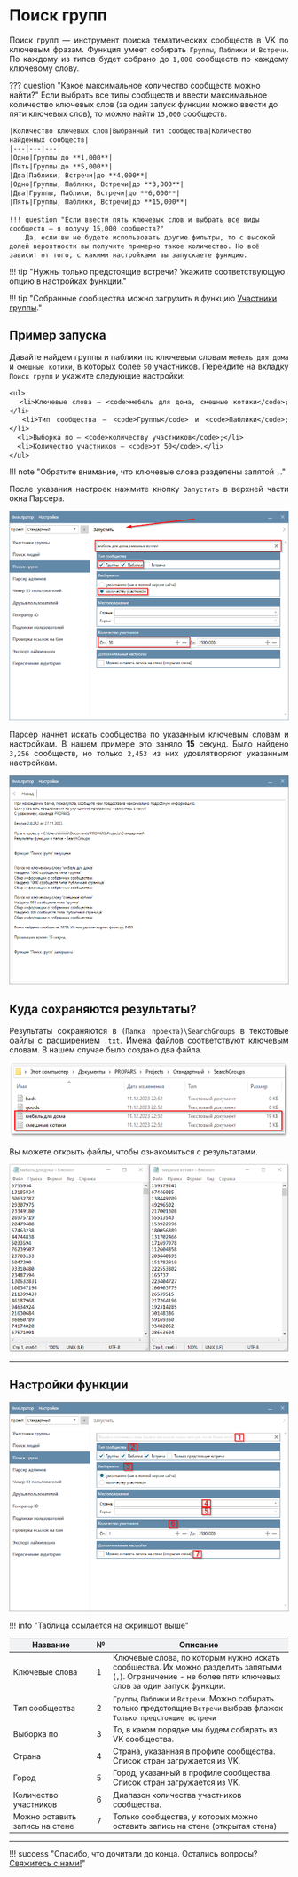 # Поиск групп

<div style="text-align: justify">
  <p>
    Поиск групп — инструмент поиска тематических сообществ в VK по ключевым фразам. Функция умеет собирать <code>Группы</code>, <code>Паблики</code> и <code>Встречи</code>. По каждому из типов будет собрано до <code>1,000</code> сообществ по каждому ключевому слову. 
  </p>
</div>

??? question "Какое максимальное количество сообществ можно найти?"
    Если выбрать все типы сообществ и ввести максимальное количество ключевых слов (за один запуск функции можно ввести до пяти ключевых слов), то можно найти `15,000` сообществ.

    |Количество ключевых слов|Выбранный тип сообщества|Количество найденных сообществ|
    |---|---|---|
    |Одно|Группы|до **1,000**|
    |Пять|Группы|до **5,000**|
    |Два|Паблики, Встречи|до **4,000**|
    |Одно|Группы, Паблики, Встречи|до **3,000**|
    |Два|Группы, Паблики, Встречи|до **6,000**|
    |Пять|Группы, Паблики, Встречи|до **15,000**|

    !!! question "Если ввести пять ключевых слов и выбрать все виды сообществ — я получу 15,000 сообществ?"
        Да, если вы не будете использовать другие фильтры, то с высокой долей вероятности вы получите примерно такое количество. Но всё зависит от того, с какими настройками вы запускаете функцию.

!!! tip "Нужны только предстоящие встречи? Укажите соответствующую опцию в настройках функции."

!!! tip "Собранные сообщества можно загрузить в функцию [Участники группы](./group-members.md)."

## Пример запуска

<div style="text-align: justify">
  <p>
    Давайте найдем группы и паблики по ключевым словам <code>мебель для дома</code> и <code>смешные котики</code>, в которых более <code>50</code> участников. Перейдите на вкладку <code>Поиск групп</code> и укажите следующие настройки:

    <ul>
      <li>Ключевые слова — <code>мебель для дома, смешные котики</code>;</li>
      <li>Тип сообщества — <code>Группы</code> и <code>Паблики</code>;</li>
      <li>Выборка по — <code>количеству участников</code>;</li>
      <li>Количество участников — <code>от 50</code>.</li>
    </ul>
  </p>
</div>

!!! note "Обратите внимание, что ключевые слова разделены запятой <code>,</code>."

<div style="text-align: justify">
  <p>
    После указания настроек нажмите кнопку <code>Запустить</code> в верхней части окна Парсера.
  </p>
</div>

![](../../img/parser/search-groups/example_1.png)

<div style="text-align: justify">
  <p>
    Парсер начнет искать сообщества по указанным ключевым словам и настройкам. В нашем примере это заняло <b>15</b> секунд. Было найдено <code>3,256</code> сообществ, но только <code>2,453</code> из них удовлятворяют указанным настройкам.
  </p>
</div>

![](../../img/parser/search-groups/example_2.png)

## Куда сохраняются результаты?

<div style="text-align: justify">
  <p>
    Результаты сохраняются в <code>(Папка проекта)\SearchGroups</code> в текстовые файлы с расширением <code>.txt</code>. Имена файлов соответствуют ключевым словам. В нашем случае было создано два файла.
  </p>
</div>

![](../../img/parser/search-groups/results_1.png)

<div style="text-align: justify">
  <p>
    Вы можете открыть файлы, чтобы ознакомиться с результатами.
  </p>
</div>

![](../../img/parser/search-groups/results_2.png)

---

## Настройки функции

![](../../img/parser/search-groups/interface.png)

!!! info "Таблица ссылается на скриншот выше"

<table>
  <thead>
    <tr style="background-color:rgb(241, 242, 244)">
      <th style="width:30%">Название</th>
      <th style="width:5%">№</th>
      <th style="width:65%">Описание</th>
    </tr>
  </thead>
  <tbody>
    <tr>
      <td>Ключевые слова</td>
      <td>1</td>
      <td>Ключевые слова, по которым нужно искать сообщества. Их можно разделить запятыми (<code>,</code>). Ограничение - не более пяти ключевых слов за один запуск функции.</td>
    </tr>
    <tr>
      <td>Тип сообщества</td>
      <td>2</td>
      <td><code>Группы</code>, <code>Паблики</code> и <code>Встречи</code>. Можно собирать только предстоящие <code>Встречи</code> выбрав флажок <code>Только предстоящие встречи</code></td>
    </tr>
    <tr>
      <td>Выборка по</td>
      <td>3</td>
      <td>То, в каком порядке мы будем собирать из VK сообщества.</td>
    </tr>
    <tr>
      <td>Страна</td>
      <td>4</td>
      <td>Страна, указанная в профиле сообщества. Список стран загружается из VK.</td>
    </tr>
    <tr>
      <td>Город</td>
      <td>5</td>
      <td>Город, указанный в профиле сообщества. Список стран загружается из VK.</td>
    </tr>
    <tr>
      <td>Количество участников</td>
      <td>6</td>
      <td>Диапазон количества участников сообщества.</td>
    </tr>
    <tr>
      <td>Можно оставить запись на стене</td>
      <td>7</td>
      <td>Только сообщества, у которых можно оставить запись на стене (открытая стена)</td>
    </tr>
  </tbody>
</table>

---

!!! success "Спасибо, что дочитали до конца. Остались вопросы? <a href="../../../support">Свяжитесь с нами!</a>"